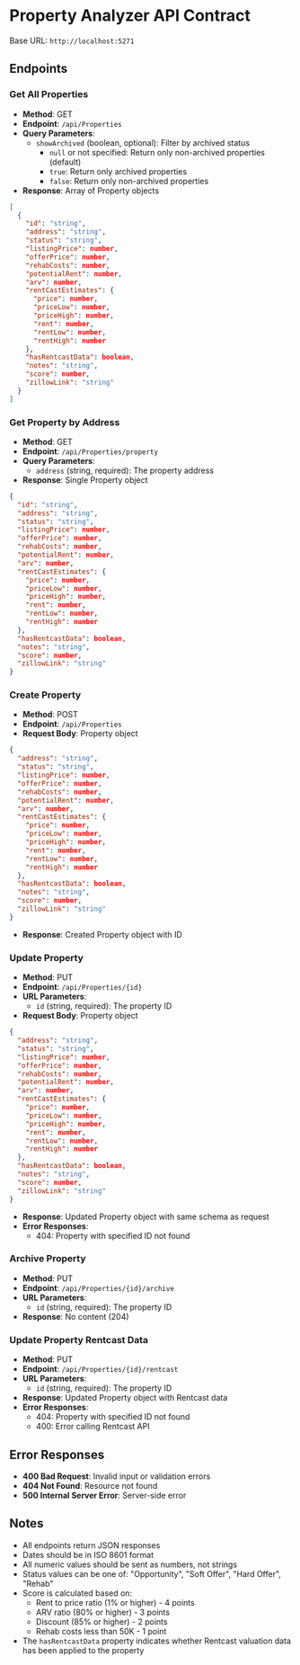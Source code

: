 # Property Analyzer API Contract

Base URL: `http://localhost:5271`

## Endpoints

### Get All Properties
- **Method**: GET
- **Endpoint**: `/api/Properties`
- **Query Parameters**: 
  - `showArchived` (boolean, optional): Filter by archived status
    - `null` or not specified: Return only non-archived properties (default)
    - `true`: Return only archived properties
    - `false`: Return only non-archived properties
- **Response**: Array of Property objects
```json
[
  {
    "id": "string",
    "address": "string",
    "status": "string",
    "listingPrice": number,
    "offerPrice": number,
    "rehabCosts": number,
    "potentialRent": number,
    "arv": number,
    "rentCastEstimates": {
      "price": number,
      "priceLow": number,
      "priceHigh": number,
      "rent": number,
      "rentLow": number,
      "rentHigh": number
    },
    "hasRentcastData": boolean,
    "notes": "string",
    "score": number,
    "zillowLink": "string"
  }
]
```

### Get Property by Address
- **Method**: GET
- **Endpoint**: `/api/Properties/property`
- **Query Parameters**: 
  - `address` (string, required): The property address
- **Response**: Single Property object
```json
{
  "id": "string",
  "address": "string",
  "status": "string",
  "listingPrice": number,
  "offerPrice": number,
  "rehabCosts": number,
  "potentialRent": number,
  "arv": number,
  "rentCastEstimates": {
    "price": number,
    "priceLow": number,
    "priceHigh": number,
    "rent": number,
    "rentLow": number,
    "rentHigh": number
  },
  "hasRentcastData": boolean,
  "notes": "string",
  "score": number,
  "zillowLink": "string"
}
```

### Create Property
- **Method**: POST
- **Endpoint**: `/api/Properties`
- **Request Body**: Property object
```json
{
  "address": "string",
  "status": "string",
  "listingPrice": number,
  "offerPrice": number,
  "rehabCosts": number,
  "potentialRent": number,
  "arv": number,
  "rentCastEstimates": {
    "price": number,
    "priceLow": number,
    "priceHigh": number,
    "rent": number,
    "rentLow": number,
    "rentHigh": number
  },
  "hasRentcastData": boolean,
  "notes": "string",
  "score": number,
  "zillowLink": "string"
}
```
- **Response**: Created Property object with ID

### Update Property
- **Method**: PUT
- **Endpoint**: `/api/Properties/{id}`
- **URL Parameters**:
  - `id` (string, required): The property ID
- **Request Body**: Property object
```json
{
  "address": "string",
  "status": "string",
  "listingPrice": number,
  "offerPrice": number,
  "rehabCosts": number,
  "potentialRent": number,
  "arv": number,
  "rentCastEstimates": {
    "price": number,
    "priceLow": number,
    "priceHigh": number,
    "rent": number,
    "rentLow": number,
    "rentHigh": number
  },
  "hasRentcastData": boolean,
  "notes": "string",
  "score": number,
  "zillowLink": "string"
}
```
- **Response**: Updated Property object with same schema as request
- **Error Responses**:
  - 404: Property with specified ID not found

### Archive Property
- **Method**: PUT
- **Endpoint**: `/api/Properties/{id}/archive`
- **URL Parameters**:
  - `id` (string, required): The property ID
- **Response**: No content (204)

### Update Property Rentcast Data
- **Method**: PUT
- **Endpoint**: `/api/Properties/{id}/rentcast`
- **URL Parameters**:
  - `id` (string, required): The property ID
- **Response**: Updated Property object with Rentcast data
- **Error Responses**:
  - 404: Property with specified ID not found
  - 400: Error calling Rentcast API

## Error Responses
- **400 Bad Request**: Invalid input or validation errors
- **404 Not Found**: Resource not found
- **500 Internal Server Error**: Server-side error

## Notes
- All endpoints return JSON responses
- Dates should be in ISO 8601 format
- All numeric values should be sent as numbers, not strings
- Status values can be one of: "Opportunity", "Soft Offer", "Hard Offer", "Rehab"
- Score is calculated based on:
  - Rent to price ratio (1% or higher) - 4 points
  - ARV ratio (80% or higher) - 3 points
  - Discount (85% or higher) - 2 points
  - Rehab costs less than 50K - 1 point
- The `hasRentcastData` property indicates whether Rentcast valuation data has been applied to the property 